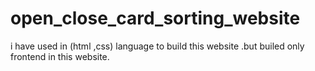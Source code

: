 # open_close_card_sorting_website
i have used in (html ,css) language to build this website .but  builed only frontend in this website.
